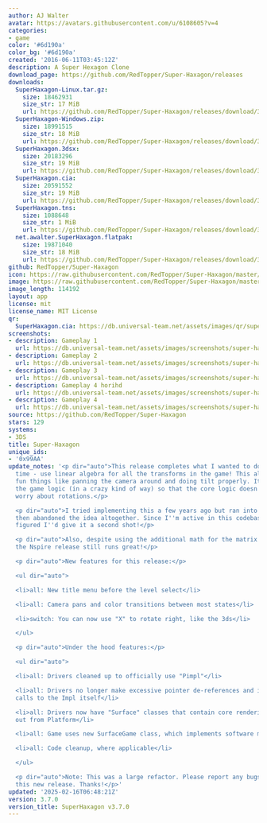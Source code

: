 ```yaml
---
author: AJ Walter
avatar: https://avatars.githubusercontent.com/u/6108605?v=4
categories:
- game
color: '#6d190a'
color_bg: '#6d190a'
created: '2016-06-11T03:45:12Z'
description: A Super Hexagon Clone
download_page: https://github.com/RedTopper/Super-Haxagon/releases
downloads:
  SuperHaxagon-Linux.tar.gz:
    size: 18462931
    size_str: 17 MiB
    url: https://github.com/RedTopper/Super-Haxagon/releases/download/3.7.0/SuperHaxagon-Linux.tar.gz
  SuperHaxagon-Windows.zip:
    size: 18991515
    size_str: 18 MiB
    url: https://github.com/RedTopper/Super-Haxagon/releases/download/3.7.0/SuperHaxagon-Windows.zip
  SuperHaxagon.3dsx:
    size: 20183296
    size_str: 19 MiB
    url: https://github.com/RedTopper/Super-Haxagon/releases/download/3.7.0/SuperHaxagon.3dsx
  SuperHaxagon.cia:
    size: 20591552
    size_str: 19 MiB
    url: https://github.com/RedTopper/Super-Haxagon/releases/download/3.7.0/SuperHaxagon.cia
  SuperHaxagon.tns:
    size: 1088648
    size_str: 1 MiB
    url: https://github.com/RedTopper/Super-Haxagon/releases/download/3.7.0/SuperHaxagon.tns
  net.awalter.SuperHaxagon.flatpak:
    size: 19871040
    size_str: 18 MiB
    url: https://github.com/RedTopper/Super-Haxagon/releases/download/3.7.0/net.awalter.SuperHaxagon.flatpak
github: RedTopper/Super-Haxagon
icon: https://raw.githubusercontent.com/RedTopper/Super-Haxagon/master/media/icon-3ds.png
image: https://raw.githubusercontent.com/RedTopper/Super-Haxagon/master/media/banner.png
image_length: 114192
layout: app
license: mit
license_name: MIT License
qr:
  SuperHaxagon.cia: https://db.universal-team.net/assets/images/qr/superhaxagon-cia.png
screenshots:
- description: Gameplay 1
  url: https://db.universal-team.net/assets/images/screenshots/super-haxagon/gameplay-1.png
- description: Gameplay 2
  url: https://db.universal-team.net/assets/images/screenshots/super-haxagon/gameplay-2.png
- description: Gameplay 3
  url: https://db.universal-team.net/assets/images/screenshots/super-haxagon/gameplay-3.png
- description: Gameplay 4 horihd
  url: https://db.universal-team.net/assets/images/screenshots/super-haxagon/gameplay-4-horihd.png
- description: Gameplay 4
  url: https://db.universal-team.net/assets/images/screenshots/super-haxagon/gameplay-4.png
source: https://github.com/RedTopper/Super-Haxagon
stars: 129
systems:
- 3DS
title: Super-Haxagon
unique_ids:
- '0x99AA'
update_notes: '<p dir="auto">This release completes what I wanted to do for a long
  time - use linear algebra for all the transforms in the game! This allows for some
  fun things like panning the camera around and doing tilt properly. It also simplifies
  the game logic (in a crazy kind of way) so that the core logic doesn''t have to
  worry about rotations.</p>

  <p dir="auto">I tried implementing this a few years ago but ran into roadblocks,
  then abandoned the idea altogether. Since I''m active in this codebase again, I
  figured I''d give it a second shot!</p>

  <p dir="auto">Also, despite using the additional math for the matrix transformations,
  the Nspire release still runs great!</p>

  <p dir="auto">New features for this release:</p>

  <ul dir="auto">

  <li>all: New title menu before the level select</li>

  <li>all: Camera pans and color transitions between most states</li>

  <li>switch: You can now use "X" to rotate right, like the 3ds</li>

  </ul>

  <p dir="auto">Under the hood features:</p>

  <ul dir="auto">

  <li>all: Drivers cleaned up to officially use "Pimpl"</li>

  <li>all: Drivers no longer make excessive pointer de-references and instead direct
  calls to the Impl itself</li>

  <li>all: Drivers now have "Surface" classes that contain core rendering logic, split
  out from Platform</li>

  <li>all: Game uses new SurfaceGame class, which implements software matrix transforms</li>

  <li>all: Code cleanup, where applicable</li>

  </ul>

  <p dir="auto">Note: This was a large refactor. Please report any bugs found with
  this new release. Thanks!</p>'
updated: '2025-02-16T06:48:21Z'
version: 3.7.0
version_title: SuperHaxagon v3.7.0
---
```

